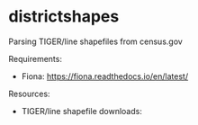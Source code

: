 # districtshapes

Parsing TIGER/line shapefiles from census.gov

Requirements:

- Fiona: https://fiona.readthedocs.io/en/latest/

Resources:

- TIGER/line shapefile downloads: 
